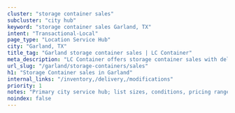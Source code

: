 ```yaml
---
cluster: "storage container sales"
subcluster: "city hub"
keyword: "storage container sales Garland, TX"
intent: "Transactional-Local"
page_type: "Location Service Hub"
city: "Garland, TX"
title_tag: "Garland storage container sales | LC Container"
meta_description: "LC Container offers storage container sales with delivery in Garland, TX. Local. Fast quotes. Since 2003."
url_slug: "/garland/storage-containers/sales"
h1: "Storage Container sales in Garland"
internal_links: "/inventory,/delivery,/modifications"
priority: 1
notes: "Primary city service hub; list sizes, conditions, pricing ranges, photos, testimonials."
noindex: false
---
```


<!-- TODO: Add unique city/inventory copy, images, and internal links here. -->
